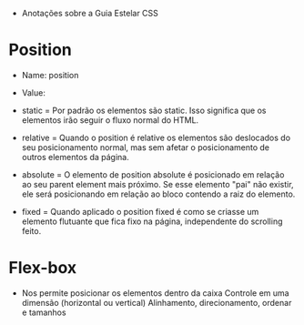 - Anotações sobre a Guia Estelar CSS

# Position

- Name: position
- Value:

- static = Por padrão os elementos são static. Isso significa que os elementos irão seguir o fluxo normal do HTML.
- relative = Quando o position é relative os elementos são deslocados do seu posicionamento normal, mas sem afetar o posicionamento de outros elementos da página.
- absolute = O elemento de position absolute é posicionado em relação ao seu parent element mais próximo. Se esse elemento "pai" não existir, ele será posicionando em relação ao bloco contendo a raiz do elemento.
- fixed = Quando aplicado o position fixed é como se criasse um elemento flutuante que fica fixo na página, independente do scrolling feito.

# Flex-box

- Nos permite posicionar os elementos dentro da caixa
  Controle em uma dimensão (horizontal ou vertical)
  Alinhamento, direcionamento, ordenar e tamanhos